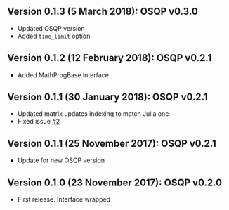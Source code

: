 Version 0.1.3 (5 March 2018): OSQP v0.3.0
-----------------------------------------
* Updated OSQP version
* Added `time_limit` option

Version 0.1.2 (12 February 2018): OSQP v0.2.1
----------------------------------------------
* Added MathProgBase interface

Version 0.1.1 (30 January 2018): OSQP v0.2.1
----------------------------------------------
* Updated matrix updates indexing to match Julia one 
* Fixed issue [#2](https://github.com/oxfordcontrol/OSQP.jl/issues/2)

Version 0.1.1 (25 November 2017): OSQP v0.2.1
----------------------------------------------
* Update for new OSQP version

Version 0.1.0 (23 November 2017): OSQP v0.2.0
----------------------------------------------
* First release. Interface wrapped
